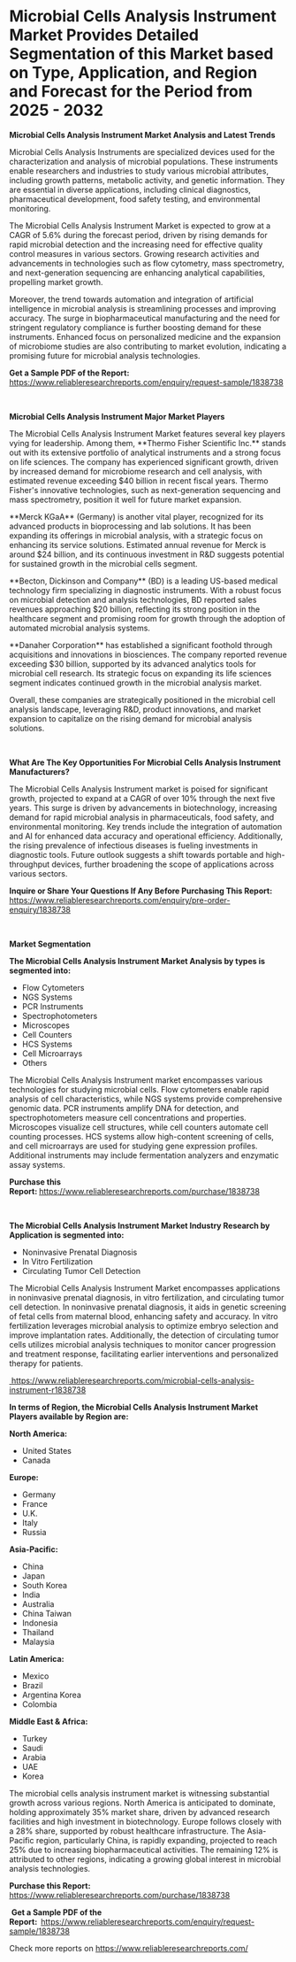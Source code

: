 <p><h1>Microbial Cells Analysis Instrument Market Provides Detailed Segmentation of this Market based on Type, Application, and Region and Forecast for the Period from 2025 - 2032</h1></p><p><strong>Microbial Cells Analysis Instrument Market Analysis and Latest Trends</strong></p>
<p><p>Microbial Cells Analysis Instruments are specialized devices used for the characterization and analysis of microbial populations. These instruments enable researchers and industries to study various microbial attributes, including growth patterns, metabolic activity, and genetic information. They are essential in diverse applications, including clinical diagnostics, pharmaceutical development, food safety testing, and environmental monitoring.</p><p>The Microbial Cells Analysis Instrument Market is expected to grow at a CAGR of 5.6% during the forecast period, driven by rising demands for rapid microbial detection and the increasing need for effective quality control measures in various sectors. Growing research activities and advancements in technologies such as flow cytometry, mass spectrometry, and next-generation sequencing are enhancing analytical capabilities, propelling market growth.</p><p>Moreover, the trend towards automation and integration of artificial intelligence in microbial analysis is streamlining processes and improving accuracy. The surge in biopharmaceutical manufacturing and the need for stringent regulatory compliance is further boosting demand for these instruments. Enhanced focus on personalized medicine and the expansion of microbiome studies are also contributing to market evolution, indicating a promising future for microbial analysis technologies.</p></p>
<p><strong>Get a Sample PDF of the Report:&nbsp;</strong> <a href="https://www.reliableresearchreports.com/enquiry/request-sample/1838738?utm_campaign=3293&utm_medium=2&utm_source=Github&utm_content=ia&utm_term=05032025&utm_id=microbial-cells-analysis-instrument">https://www.reliableresearchreports.com/enquiry/request-sample/1838738</a></p>
<p>&nbsp;</p>
<p><strong>Microbial Cells Analysis Instrument Major Market Players</strong></p>
<p><p>The Microbial Cells Analysis Instrument Market features several key players vying for leadership. Among them, **Thermo Fisher Scientific Inc.** stands out with its extensive portfolio of analytical instruments and a strong focus on life sciences. The company has experienced significant growth, driven by increased demand for microbiome research and cell analysis, with estimated revenue exceeding $40 billion in recent fiscal years. Thermo Fisher's innovative technologies, such as next-generation sequencing and mass spectrometry, position it well for future market expansion.</p><p>**Merck KGaA** (Germany) is another vital player, recognized for its advanced products in bioprocessing and lab solutions. It has been expanding its offerings in microbial analysis, with a strategic focus on enhancing its service solutions. Estimated annual revenue for Merck is around $24 billion, and its continuous investment in R&D suggests potential for sustained growth in the microbial cells segment.</p><p>**Becton, Dickinson and Company** (BD) is a leading US-based medical technology firm specializing in diagnostic instruments. With a robust focus on microbial detection and analysis technologies, BD reported sales revenues approaching $20 billion, reflecting its strong position in the healthcare segment and promising room for growth through the adoption of automated microbial analysis systems.</p><p>**Danaher Corporation** has established a significant foothold through acquisitions and innovations in biosciences. The company reported revenue exceeding $30 billion, supported by its advanced analytics tools for microbial cell research. Its strategic focus on expanding its life sciences segment indicates continued growth in the microbial analysis market.</p><p>Overall, these companies are strategically positioned in the microbial cell analysis landscape, leveraging R&D, product innovations, and market expansion to capitalize on the rising demand for microbial analysis solutions.</p></p>
<p>&nbsp;</p>
<p><strong>What Are The Key Opportunities For Microbial Cells Analysis Instrument Manufacturers?</strong></p>
<p><p>The Microbial Cells Analysis Instrument market is poised for significant growth, projected to expand at a CAGR of over 10% through the next five years. This surge is driven by advancements in biotechnology, increasing demand for rapid microbial analysis in pharmaceuticals, food safety, and environmental monitoring. Key trends include the integration of automation and AI for enhanced data accuracy and operational efficiency. Additionally, the rising prevalence of infectious diseases is fueling investments in diagnostic tools. Future outlook suggests a shift towards portable and high-throughput devices, further broadening the scope of applications across various sectors.</p></p>
<p><strong>Inquire or Share Your Questions If Any Before Purchasing This Report:</strong> <a href="https://www.reliableresearchreports.com/enquiry/pre-order-enquiry/1838738?utm_campaign=3293&utm_medium=2&utm_source=Github&utm_content=ia&utm_term=05032025&utm_id=microbial-cells-analysis-instrument">https://www.reliableresearchreports.com/enquiry/pre-order-enquiry/1838738</a></p>
<p>&nbsp;</p>
<p><strong>Market Segmentation</strong></p>
<p><strong>The Microbial Cells Analysis Instrument Market Analysis by types is segmented into:</strong></p>
<p><ul><li>Flow Cytometers</li><li>NGS Systems</li><li>PCR Instruments</li><li>Spectrophotometers</li><li>Microscopes</li><li>Cell Counters</li><li>HCS Systems</li><li>Cell Microarrays</li><li>Others</li></ul></p>
<p><p>The Microbial Cells Analysis Instrument market encompasses various technologies for studying microbial cells. Flow cytometers enable rapid analysis of cell characteristics, while NGS systems provide comprehensive genomic data. PCR instruments amplify DNA for detection, and spectrophotometers measure cell concentrations and properties. Microscopes visualize cell structures, while cell counters automate cell counting processes. HCS systems allow high-content screening of cells, and cell microarrays are used for studying gene expression profiles. Additional instruments may include fermentation analyzers and enzymatic assay systems.</p></p>
<p><strong>Purchase this Report:&nbsp;</strong><a href="https://www.reliableresearchreports.com/purchase/1838738?utm_campaign=3293&utm_medium=2&utm_source=Github&utm_content=ia&utm_term=05032025&utm_id=microbial-cells-analysis-instrument">https://www.reliableresearchreports.com/purchase/1838738</a></p>
<p>&nbsp;</p>
<p><strong>The Microbial Cells Analysis Instrument Market Industry Research by Application is segmented into:</strong></p>
<p><ul><li>Noninvasive Prenatal Diagnosis</li><li>In Vitro Fertilization</li><li>Circulating Tumor Cell Detection</li></ul></p>
<p><p>The Microbial Cells Analysis Instrument Market encompasses applications in noninvasive prenatal diagnosis, in vitro fertilization, and circulating tumor cell detection. In noninvasive prenatal diagnosis, it aids in genetic screening of fetal cells from maternal blood, enhancing safety and accuracy. In vitro fertilization leverages microbial analysis to optimize embryo selection and improve implantation rates. Additionally, the detection of circulating tumor cells utilizes microbial analysis techniques to monitor cancer progression and treatment response, facilitating earlier interventions and personalized therapy for patients.</p></p>
<p><a href="https://www.reliableresearchreports.com/microbial-cells-analysis-instrument-r1838738?utm_campaign=3293&utm_medium=2&utm_source=Github&utm_content=ia&utm_term=05032025&utm_id=microbial-cells-analysis-instrument">&nbsp;https://www.reliableresearchreports.com/microbial-cells-analysis-instrument-r1838738</a></p>
<p><strong>In terms of Region, the Microbial Cells Analysis Instrument Market Players available by Region are:</strong></p>
<p>
    <p> <strong> North America: </strong>
        <ul>
            <li>United States</li>
            <li>Canada</li>
        </ul>
        </p> 
    <p> <strong> Europe: </strong>
        <ul>
            <li>Germany</li>
            <li>France</li>
            <li>U.K.</li>
            <li>Italy</li>
            <li>Russia</li>
        </ul>
        </p> 
    <p> <strong> Asia-Pacific: </strong>
        <ul>
            <li>China</li>
            <li>Japan</li>
            <li>South Korea</li>
            <li>India</li>
            <li>Australia</li>
            <li>China Taiwan</li>
            <li>Indonesia</li>
            <li>Thailand</li>
            <li>Malaysia</li>
        </ul>
        </p> 
    <p> <strong> Latin America: </strong>
        <ul>
            <li>Mexico</li>
            <li>Brazil</li>
            <li>Argentina Korea</li>
            <li>Colombia</li>
        </ul>
        </p> 
    <p> <strong> Middle East & Africa: </strong>
        <ul>
            <li>Turkey</li>
            <li>Saudi</li>
            <li>Arabia</li>
            <li>UAE</li>
            <li>Korea</li>
        </ul>
    </p>
    </p>
<p><p>The microbial cells analysis instrument market is witnessing substantial growth across various regions. North America is anticipated to dominate, holding approximately 35% market share, driven by advanced research facilities and high investment in biotechnology. Europe follows closely with a 28% share, supported by robust healthcare infrastructure. The Asia-Pacific region, particularly China, is rapidly expanding, projected to reach 25% due to increasing biopharmaceutical activities. The remaining 12% is attributed to other regions, indicating a growing global interest in microbial analysis technologies.</p></p>
<p><strong>Purchase this Report: </strong><a href="https://www.reliableresearchreports.com/purchase/1838738?utm_campaign=3293&utm_medium=2&utm_source=Github&utm_content=ia&utm_term=05032025&utm_id=microbial-cells-analysis-instrument">https://www.reliableresearchreports.com/purchase/1838738</a></p>
<p>&nbsp;<strong>Get a Sample PDF of the Report:&nbsp;&nbsp;</strong><a href="https://www.reliableresearchreports.com/enquiry/request-sample/1838738?utm_campaign=3293&utm_medium=2&utm_source=Github&utm_content=ia&utm_term=05032025&utm_id=microbial-cells-analysis-instrument">https://www.reliableresearchreports.com/enquiry/request-sample/1838738</a></p>
<p><strong></strong></p>
<p>Check more reports on <a href="https://www.reliableresearchreports.com/?utm_campaign=3293&utm_medium=2&utm_source=Github&utm_content=ia&utm_term=05032025&utm_id=microbial-cells-analysis-instrument">https://www.reliableresearchreports.com/</a></p>